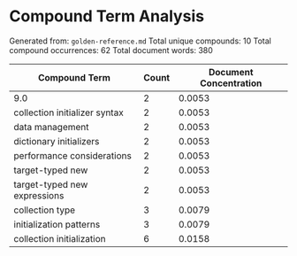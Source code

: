 # Compound Term Analysis

Generated from: `golden-reference.md`
Total unique compounds: 10
Total compound occurrences: 62
Total document words: 380

| Compound Term | Count | Document Concentration |
|---------------|-------|------------------------|
| 9.0 | 2 | 0.0053 |
| collection initializer syntax | 2 | 0.0053 |
| data management | 2 | 0.0053 |
| dictionary initializers | 2 | 0.0053 |
| performance considerations | 2 | 0.0053 |
| target-typed new | 2 | 0.0053 |
| target-typed new expressions | 2 | 0.0053 |
| collection type | 3 | 0.0079 |
| initialization patterns | 3 | 0.0079 |
| collection initialization | 6 | 0.0158 |

